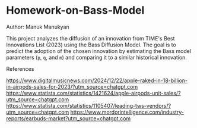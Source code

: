 # Homework-on-Bass-Model

Author: Manuk Manukyan

This project analyzes the diffusion of an innovation from TIME's Best Innovations List (2023) using the Bass Diffusion Model. The goal is to predict the adoption of the chosen innovation by estimating the Bass model parameters (`p`, `q`, and `m`) and comparing it to a similar historical innovation.

References

https://www.digitalmusicnews.com/2024/12/22/apple-raked-in-18-billion-in-airpods-sales-for-2023/?utm_source=chatgpt.com
https://www.statista.com/statistics/1421624/apple-airpods-unit-sales/?utm_source=chatgpt.com
https://www.statista.com/statistics/1105407/leading-tws-vendors/?utm_source=chatgpt.com
https://www.mordorintelligence.com/industry-reports/earbuds-market?utm_source=chatgpt.com




